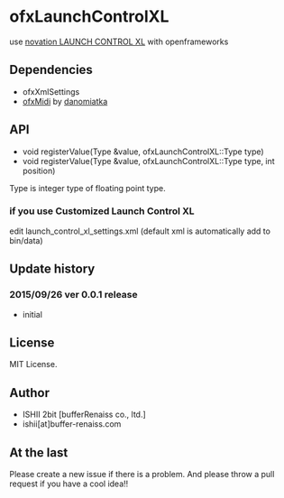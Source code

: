 # ofxLaunchControlXL

use [novation LAUNCH CONTROL XL](http://global.novationmusic.com/launch/launch-control-xl) with openframeworks

## Dependencies

* ofxXmlSettings
* [ofxMidi](https://github.com/danomatika/ofxMidi) by [danomiatka](https://github.com/danomatika/)

## API

* void registerValue(Type &value, ofxLaunchControlXL::Type type)
* void registerValue(Type &value, ofxLaunchControlXL::Type type, int position)

Type is integer type of floating point type.

### if you use Customized Launch Control XL

edit launch_control_xl_settings.xml (default xml is automatically add to bin/data)

## Update history

### 2015/09/26 ver 0.0.1 release

* initial

## License

MIT License.

## Author

* ISHII 2bit [bufferRenaiss co., ltd.]
* ishii[at]buffer-renaiss.com

## At the last

Please create a new issue if there is a problem.
And please throw a pull request if you have a cool idea!!
